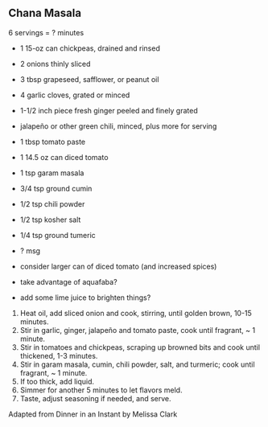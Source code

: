 ## Chana Masala

6 servings = ? minutes

* 1 15-oz can chickpeas, drained and rinsed
* 2 onions thinly sliced
* 3 tbsp grapeseed, safflower, or peanut oil
* 4 garlic cloves, grated or minced
* 1-1/2 inch piece fresh ginger peeled and finely grated
* jalapeño or other green chili, minced, plus more for serving
* 1 tbsp tomato paste
* 1 14.5 oz can diced tomato
* 1 tsp garam masala
* 3/4 tsp ground cumin
* 1/2 tsp chili powder
* 1/2 tsp kosher salt
* 1/4 tsp ground tumeric
* ? msg

* consider larger can of diced tomato (and increased spices)
* take advantage of aquafaba?
* add some lime juice to brighten things?

1. Heat oil, add sliced onion and cook, stirring, until golden brown, 10-15 minutes.
2. Stir in garlic, ginger, jalapeño and tomato paste, cook until fragrant, ~ 1 minute.
3. Stir in tomatoes and chickpeas, scraping up browned bits and cook until thickened, 1-3 minutes.
4. Stir in garam masala, cumin, chili powder, salt, and turmeric; cook until fragrant, ~ 1 minute.
5. If too thick, add liquid.
6. Simmer for another 5 minutes to let flavors meld.
7. Taste, adjust seasoning if needed, and serve.

Adapted from Dinner in an Instant by Melissa Clark
